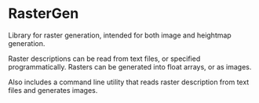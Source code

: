 RasterGen
=========

Library for raster generation, intended for both image and heightmap generation.

Raster descriptions can be read from text files, or specified programmatically.
Rasters can be generated into float arrays, or as images.

Also includes a command line utility that reads raster description from text files and generates images.